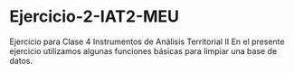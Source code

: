 # Ejercicio-2-IAT2-MEU
Ejercicio para Clase 4 Instrumentos de Análisis Territorial II
En el presente ejercicio utilizamos algunas funciones básicas para limpiar una base de datos.
